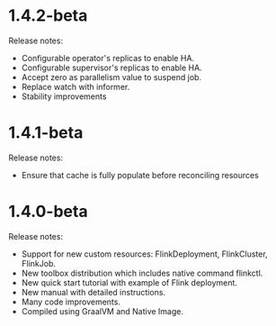 # 1.4.2-beta

Release notes:
- Configurable operator's replicas to enable HA.
- Configurable supervisor's replicas to enable HA.
- Accept zero as parallelism value to suspend job.
- Replace watch with informer.
- Stability improvements    

# 1.4.1-beta

Release notes:
- Ensure that cache is fully populate before reconciling resources  

# 1.4.0-beta

Release notes:
- Support for new custom resources: FlinkDeployment, FlinkCluster, FlinkJob.
- New toolbox distribution which includes native command flinkctl.
- New quick start tutorial with example of Flink deployment.
- New manual with detailed instructions.
- Many code improvements.
- Compiled using GraalVM and Native Image.
